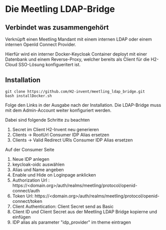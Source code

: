 # Die Meetling LDAP-Bridge
## Verbindet was zusammengehört

Verknüpft einen Meetling Mandant mit einem internen LDAP oder einem internen OpenId Connect Provider.

Hierfür wird ein interner Docker-Keycloak Container deployt mit einer Datenbank und einem Reverse-Proxy, welcher bereits als Client für die H2-Cloud SSO-Lösung konfigueritert ist.

## Installation

````
git clone https://github.com/H2-invent/meetling_ldap_bridge.git
bash installDocker.sh
````

Folge den Links in der Ausgabe nach der Installation. 
Die LDAP-Bridge muss mit dem Admin-Account weiter konfiguriert werden. 

Dabei sind folgende Schritte zu beachten
1. Secret im Client H2-Invent neu generieren
2. Clients -> RootUrl Consumer IDP Alias ersetzen
3. Clients -> Valid Redirect URIs Consumer IDP Alias ersetzen

Auf der Consumer Seite
1. Neue IDP anlegen
2. keycloak-oidc auswählen
3. Alias und Name angeben
4. Enable und Hide on Loginpage anklicken
5. Authorization Url : https://<domain.org>/auth/realms/meetling/protocol/openid-connect/auth
6. Token Url: https://<domain.org>/auth/realms/meetling/protocol/openid-connect/token
7. Client Authentication: Client Secret send as Basic
8. Client ID und Client Secret aus der Meetling LDAP Bridge kopierne und einfügen
9. IDP alias als parameter "idp_provider" im theme eintragen